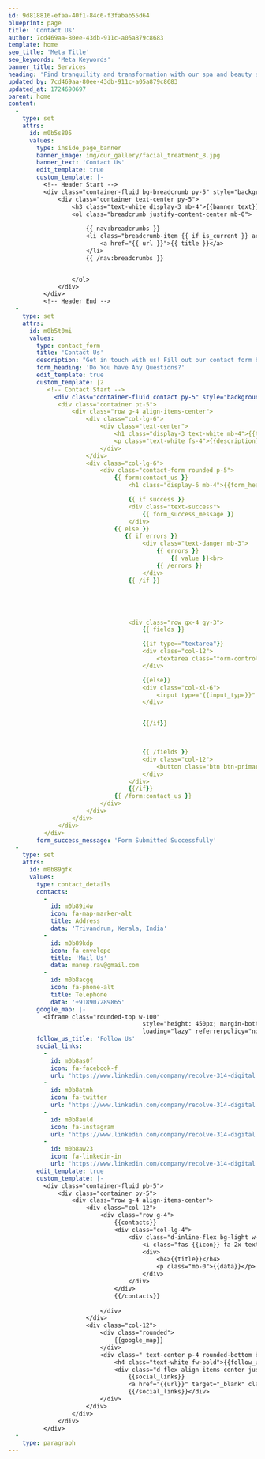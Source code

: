 ```yaml
---
id: 9d818816-efaa-40f1-84c6-f3fabab55d64
blueprint: page
title: 'Contact Us'
author: 7cd469aa-80ee-43db-911c-a05a879c8683
template: home
seo_title: 'Meta Title'
seo_keywords: 'Meta Keywords'
banner_title: Services
heading: 'Find tranquility and transformation with our spa and beauty services.'
updated_by: 7cd469aa-80ee-43db-911c-a05a879c8683
updated_at: 1724690697
parent: home
content:
  -
    type: set
    attrs:
      id: m0b5s805
      values:
        type: inside_page_banner
        banner_image: img/our_gallery/facial_treatment_8.jpg
        banner_text: 'Contact Us'
        edit_template: true
        custom_template: |-
          <!-- Header Start -->
          <div class="container-fluid bg-breadcrumb py-5" style="background-image: url({{banner_image}});">
              <div class="container text-center py-5"> 
                  <h3 class="text-white display-3 mb-4">{{banner_text}}</h1>
                  <ol class="breadcrumb justify-content-center mb-0">
                     
                      {{ nav:breadcrumbs }}
                      <li class="breadcrumb-item {{ if is_current }} active {{ /if }} text-white">
                          <a href="{{ url }}">{{ title }}</a>
                      </li>
                      {{ /nav:breadcrumbs }}


                  </ol>    
              </div>
          </div>
          <!-- Header End -->
  -
    type: set
    attrs:
      id: m0b5t0mi
      values:
        type: contact_form
        title: 'Contact Us'
        description: "Get in touch with us! Fill out our contact form below to inquire about our services, schedule an appointment, or share your feedback. We'll respond promptly to your message. Please provide your name, email, and a brief message, and we'll be happy to assist you further."
        form_heading: 'Do You have Any Questions?'
        edit_template: true
        custom_template: |2
           <!-- Contact Start -->
             <div class="container-fluid contact py-5" style="background: var(--bs-primary);">
              <div class="container pt-5">
                  <div class="row g-4 align-items-center">
                      <div class="col-lg-6">
                          <div class="text-center">
                              <h1 class="display-3 text-white mb-4">{{title}}</h1>
                              <p class="text-white fs-4">{{description}}</p>
                          </div>
                      </div>
                      <div class="col-lg-6">
                          <div class="contact-form rounded p-5">
                              {{ form:contact_us }}
                                  <h1 class="display-6 mb-4">{{form_heading}}</h1>

                                  {{ if success }}
                                  <div class="text-success">
                                      {{ form_success_message }}
                                  </div>
                              {{ else }}
                                 {{ if errors }}
                                      <div class="text-danger mb-3">
                                          {{ errors }}
                                              {{ value }}<br>
                                          {{ /errors }}
                                      </div>
                                  {{ /if }}





                                  <div class="row gx-4 gy-3">
                                      {{ fields }}

                                      {{if type=="textarea"}}
                                      <div class="col-12">
                                          <textarea class="form-control bg-white border-0 py-3 px-4" name="{{handle}}" rows="4" cols="10" placeholder="{{placeholder}}"></textarea>
                                      </div>

                                      {{else}}
                                      <div class="col-xl-6">
                                          <input type="{{input_type}}" name="{{handle}}" class="form-control bg-white border-0 py-3 px-4" placeholder="{{placeholder}}{{ if validate | contains:required }}*{{/if}}">
                                      </div>


                                      {{/if}}


                                                                 
                                      {{ /fields }}
                                      <div class="col-12">
                                          <button class="btn btn-primary btn-primary-outline-0 w-100 py-3 px-5" type="submit">Submit</button>
                                      </div>
                                  </div>
                                  {{/if}}
                              {{ /form:contact_us }}
                          </div>
                      </div>
                  </div>
              </div>
          </div>
        form_success_message: 'Form Submitted Successfully'
  -
    type: set
    attrs:
      id: m0b89gfk
      values:
        type: contact_details
        contacts:
          -
            id: m0b89i4w
            icon: fa-map-marker-alt
            title: Address
            data: 'Trivandrum, Kerala, India'
          -
            id: m0b89kdp
            icon: fa-envelope
            title: 'Mail Us'
            data: manup.rav@gmail.com
          -
            id: m0b8acgq
            icon: fa-phone-alt
            title: Telephone
            data: '+918907289865'
        google_map: |-
          <iframe class="rounded-top w-100" 
                                      style="height: 450px; margin-bottom: -6px;" src="https://www.google.com/maps/embed?pb=!1m18!1m12!1m3!1d387191.33750346623!2d-73.97968099999999!3d40.6974881!2m3!1f0!2f0!3f0!3m2!1i1024!2i768!4f13.1!3m3!1m2!1s0x89c24fa5d33f083b%3A0xc80b8f06e177fe62!2sNew%20York%2C%20NY%2C%20USA!5e0!3m2!1sen!2sbd!4v1694259649153!5m2!1sen!2sbd" 
                                      loading="lazy" referrerpolicy="no-referrer-when-downgrade"></iframe>
        follow_us_title: 'Follow Us'
        social_links:
          -
            id: m0b8as0f
            icon: fa-facebook-f
            url: 'https://www.linkedin.com/company/recolve-314-digital'
          -
            id: m0b8atmh
            icon: fa-twitter
            url: 'https://www.linkedin.com/company/recolve-314-digital'
          -
            id: m0b8auld
            icon: fa-instagram
            url: 'https://www.linkedin.com/company/recolve-314-digital'
          -
            id: m0b8aw23
            icon: fa-linkedin-in
            url: 'https://www.linkedin.com/company/recolve-314-digital'
        edit_template: true
        custom_template: |-
          <div class="container-fluid pb-5">
              <div class="container py-5">
                  <div class="row g-4 align-items-center">
                      <div class="col-12">
                          <div class="row g-4">
                              {{contacts}}
                              <div class="col-lg-4">
                                  <div class="d-inline-flex bg-light w-100 border border-primary p-4 rounded">
                                      <i class="fas {{icon}} fa-2x text-primary me-4"></i>
                                      <div>
                                          <h4>{{title}}</h4>
                                          <p class="mb-0">{{data}}</p>
                                      </div>
                                  </div>
                              </div>
                              {{/contacts}}
                            
                          </div>
                      </div>
                      <div class="col-12">
                          <div class="rounded">
                              {{google_map}}
                          </div>
                          <div class=" text-center p-4 rounded-bottom bg-primary">
                              <h4 class="text-white fw-bold">{{follow_us_title}}</h4>
                              <div class="d-flex align-items-center justify-content-center">
                                  {{social_links}}
                                  <a href="{{url}}" target="_blank" class="btn btn-light btn-light-outline-0 btn-square rounded-circle me-3"><i class="fab {{icon}}"></i></a>
                                  {{/social_links}}</div>   
                          </div>
                      </div>
                  </div>
              </div>
          </div>
  -
    type: paragraph
---
```

